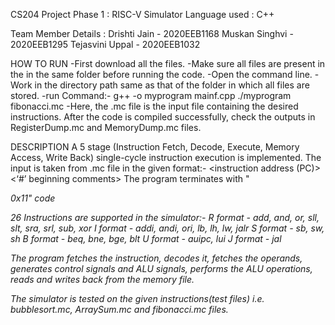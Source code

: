 CS204 Project Phase 1 : RISC-V Simulator
Language used : C++

Team Member Details :
Drishti Jain - 2020EEB1168
Muskan Singhvi - 2020EEB1295
Tejasvini Uppal - 2020EEB1032


HOW TO RUN
-First download all the files.
-Make sure all files are present in the in the same folder before running the code.
-Open the command line. 
-Work in the directory path same as that of the folder in which all files are stored.
-run Command:-
   g++ -o myprogram mainf.cpp
   ./myprogram fibonacci.mc 
-Here, the .mc file is the input file containing the desired instructions.
After the code is compiled successfully, check the outputs in RegisterDump.mc and MemoryDump.mc files.


DESCRIPTION
A 5 stage (Instruction Fetch, Decode, Execute, Memory Access, Write Back) single-cycle instruction execution is implemented. The input is taken from .mc file in the given format:-
<instruction address (PC)> <machine code of the instruction> <‘#’ beginning comments>
The program terminates with "<address of instruction> 0x11" code

26 Instructions are supported in the simulator:-
R format - add, and, or, sll, slt, sra, srl, sub, xor
I format - addi, andi, ori, lb, lh, lw, jalr
S format - sb, sw, sh
B format - beq, bne, bge, blt
U format - auipc, lui
J format - jal

The program fetches the instruction, decodes it, fetches the operands, generates control signals and ALU signals, performs the ALU operations, reads and writes back from the memory file.

The simulator is tested on the given instructions(test files) i.e. bubblesort.mc, ArraySum.mc and fibonacci.mc files.

